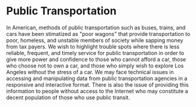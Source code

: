 # Public Transportation

In American, methods of public transportation such as buses, trains, and cars have  been stimatized as "poor wagons" that provide transportation to poor, homeless, and unstable members of society while sapping money from tax payers. We wish to highlight trouble spots where there is less reliable, frequent, and timely service for public transportation in order to give more power and confidence to those who cannot afford a car, those who choose not to own a car, and those who simply wish to explore Los Angeles without the stress of a car. We may face technical issues in accessing and manipulating data from public transportation agencies in a responsive and interactive format. There is also the issue of providing this information to people without access to the Internet who may constitute a decent population of those who use public transit.
